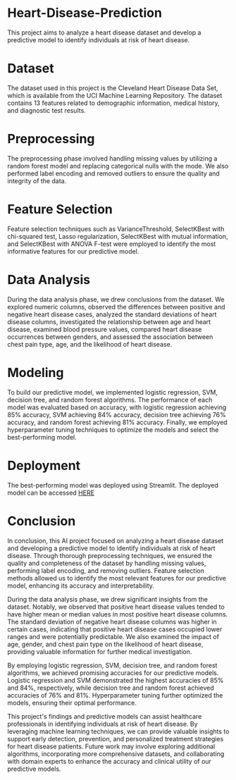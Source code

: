 # Heart-Disease-Prediction

This project aims to analyze a heart disease dataset and develop a predictive model to identify individuals at risk of heart disease.

# Dataset
The dataset used in this project is the Cleveland Heart Disease Data Set, which is available from the UCI Machine Learning Repository. The dataset contains 13 features related to demographic information, medical history, and diagnostic test results.

# Preprocessing
The preprocessing phase involved handling missing values by utilizing a random forest model and replacing categorical nulls with the mode. We also performed label encoding and removed outliers to ensure the quality and integrity of the data.

# Feature Selection
Feature selection techniques such as VarianceThreshold, SelectKBest with chi-squared test, Lasso regularization, SelectKBest with mutual information, and SelectKBest with ANOVA F-test were employed to identify the most informative features for our predictive model.

# Data Analysis
During the data analysis phase, we drew conclusions from the dataset. We explored numeric columns, observed the differences between positive and negative heart disease cases, analyzed the standard deviations of heart disease columns, investigated the relationship between age and heart disease, examined blood pressure values, compared heart disease occurrences between genders, and assessed the association between chest pain type, age, and the likelihood of heart disease.

# Modeling
To build our predictive model, we implemented logistic regression, SVM, decision tree, and random forest algorithms. The performance of each model was evaluated based on accuracy, with logistic regression achieving 85% accuracy, SVM achieving 84% accuracy, decision tree achieving 76% accuracy, and random forest achieving 81% accuracy. Finally, we employed hyperparameter tuning techniques to optimize the models and select the best-performing model.

# Deployment
The best-performing model was deployed using Streamlit. The deployed model can be accessed [HERE](https://jonathan-monir-heart-disease-prediction-deployment-4uu7zl.streamlit.app/)


# Conclusion
In conclusion, this AI project focused on analyzing a heart disease dataset and developing a predictive model to identify individuals at risk of heart disease. Through thorough preprocessing techniques, we ensured the quality and completeness of the dataset by handling missing values, performing label encoding, and removing outliers. Feature selection methods allowed us to identify the most relevant features for our predictive model, enhancing its accuracy and interpretability.

During the data analysis phase, we drew significant insights from the dataset. Notably, we observed that positive heart disease values tended to have higher mean or median values in most positive heart disease columns. The standard deviation of negative heart disease columns was higher in certain cases, indicating that positive heart disease cases occupied lower ranges and were potentially predictable. We also examined the impact of age, gender, and chest pain type on the likelihood of heart disease, providing valuable information for further medical investigation.

By employing logistic regression, SVM, decision tree, and random forest algorithms, we achieved promising accuracies for our predictive models. Logistic regression and SVM demonstrated the highest accuracies of 85% and 84%, respectively, while decision tree and random forest achieved accuracies of 76% and 81%. Hyperparameter tuning further optimized the models, ensuring their optimal performance.

This project's findings and predictive models can assist healthcare professionals in identifying individuals at risk of heart disease. By leveraging machine learning techniques, we can provide valuable insights to support early detection, prevention, and personalized treatment strategies for heart disease patients. Future work may involve exploring additional algorithms, incorporating more comprehensive datasets, and collaborating with domain experts to enhance the accuracy and clinical utility of our predictive models.
